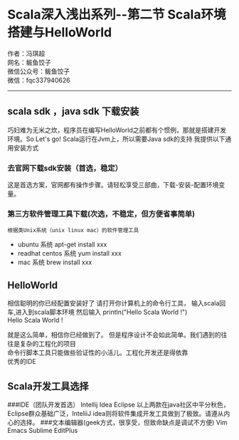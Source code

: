 # Scala深入浅出系列--第二节 Scala环境搭建与HelloWorld

作者：冯琪超  
网名：鲅鱼饺子  
微信公众号：鲅鱼饺子  
微信：fqc337940626

---


## scala sdk ，java sdk 下载安装
巧妇难为无米之炊，程序员在编写HelloWorld之前都有个惯例，那就是搭建开发环境。So Let's go!
Scala运行在Jvm上，所以需要Java sdk的支持
我提供以下通用安装方式
###  去官网下载sdk安装（首选，稳定）
这是首选方案，官网都有操作步骤。请轻松享受三部曲，下载-安装-配置环境变量。
### 第三方软件管理工具下载(次选，不稳定，但方便省事简单)
	根据类Unix系统（unix linux mac）的软件管理工具
* 	ubuntu 系统  apt-get install xxx
* 	readhat centos 系统  yum install xxx
* 	mac 系统 brew install xxx

## HelloWorld
相信聪明的你已经配置安装好了
请打开你计算机上的命令行工具，
输入scala回车,进入到scala脚本环境
然后输入 println("Hello Scala World !")  
Hello Scala World !

就是这么简单，相信你已经做到了。
但是程序设计不会如此简单。我们遇到的往往是复杂的工程化的项目  
命令行脚本工具只能做些验证性的小活儿。工程化开发还是得依靠  
优秀的IDE

## Scala开发工具选择
###IDE（团队开发首选）
Intellij Idea
Eclipse
以上两款在java社区中平分秋色，Eclipse群众基础广泛，InteliiJ idea则将软件集成开发工具做到了极致。请遵从内心的选择。
###文本编辑器(geek方式，很享受，但致命缺点是调试不方便)
Vim
Emacs
Sublime
EditPlus